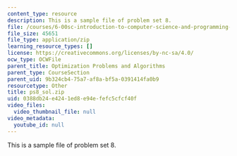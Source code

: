 ```yaml
---
content_type: resource
description: This is a sample file of problem set 8.
file: /courses/6-00sc-introduction-to-computer-science-and-programming-spring-2011/0388db24e4241ed8e94efefc5cfcf40f_ps8_sol.zip
file_size: 45651
file_type: application/zip
learning_resource_types: []
license: https://creativecommons.org/licenses/by-nc-sa/4.0/
ocw_type: OCWFile
parent_title: Optimization Problems and Algorithms
parent_type: CourseSection
parent_uid: 9b324cb4-75a7-af8a-bf5a-0391414fa0b9
resourcetype: Other
title: ps8_sol.zip
uid: 0388db24-e424-1ed8-e94e-fefc5cfcf40f
video_files:
  video_thumbnail_file: null
video_metadata:
  youtube_id: null
---
```

This is a sample file of problem set 8.